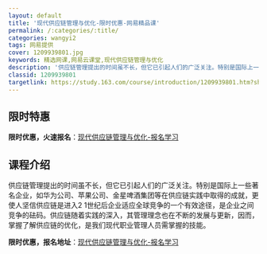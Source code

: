 ```yaml
---
layout: default
title: '现代供应链管理与优化-限时优惠-网易精品课'
permalink: /:categories/:title/
categories: wangyi2
tags: 网易提供
cover: 1209939801.jpg
keywords: 精选网课,网易云课堂,现代供应链管理与优化
description: '供应链管理提出的时间虽不长，但它已引起人们的广泛关注。特别是国际上一些著名企业，如华为公司、苹果公司、金星啤酒集团等在供'
classid: 1209939801
targetlink: https://study.163.com/course/introduction/1209939801.htm?share=1&shareId=1025206652&utm_campaign=share&utm_medium=iphoneShare&utm_source=&utm_u=1025206652
---
```


## 限时特惠

**限时优惠，火速报名**：[现代供应链管理与优化-报名学习](https://study.163.com/course/introduction/1209939801.htm?share=1&shareId=1025206652&utm_campaign=share&utm_medium=iphoneShare&utm_source=&utm_u=1025206652)

## 课程介绍

供应链管理提出的时间虽不长，但它已引起人们的广泛关注。特别是国际上一些著名企业，如华为公司、苹果公司、金星啤酒集团等在供应链实践中取得的成就，更使人坚信供应链是进入2 1世纪后企业适应全球竞争的一个有效途径，是企业之间竞争的砝码。供应链随着实践的深入，其管理理念也在不断的发展与更新，因而，掌握了解供应链的优化，是我们现代职业管理人员需掌握的技能。

**限时优惠，报名地址**：[现代供应链管理与优化-报名学习](https://study.163.com/course/introduction/1209939801.htm?share=1&shareId=1025206652&utm_campaign=share&utm_medium=iphoneShare&utm_source=&utm_u=1025206652)

